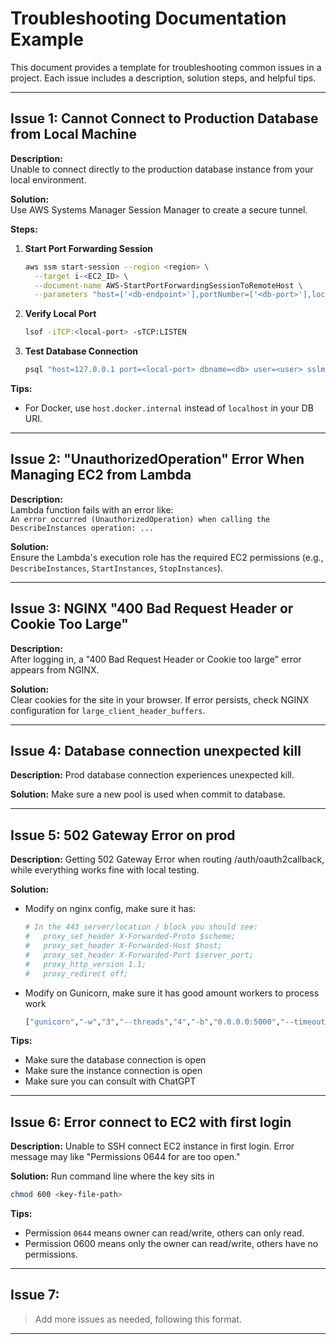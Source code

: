 # Troubleshooting Documentation Example

This document provides a template for troubleshooting common issues in a project. Each issue includes a description, solution steps, and helpful tips.

---

## Issue 1: Cannot Connect to Production Database from Local Machine

**Description:**  
Unable to connect directly to the production database instance from your local environment.

**Solution:**  
Use AWS Systems Manager Session Manager to create a secure tunnel.

**Steps:**
1. **Start Port Forwarding Session**
    ```sh
    aws ssm start-session --region <region> \
      --target i-<EC2_ID> \
      --document-name AWS-StartPortForwardingSessionToRemoteHost \
      --parameters "host=['<db-endpoint>'],portNumber=['<db-port>'],localPortNumber=['<local-port>']"
    ```
2. **Verify Local Port**
    ```sh
    lsof -iTCP:<local-port> -sTCP:LISTEN
    ```
3. **Test Database Connection**
    ```sh
    psql "host=127.0.0.1 port=<local-port> dbname=<db> user=<user> sslmode=require"
    ```

**Tips:**  
- For Docker, use `host.docker.internal` instead of `localhost` in your DB URI.

---

## Issue 2: "UnauthorizedOperation" Error When Managing EC2 from Lambda

**Description:**  
Lambda function fails with an error like:  
`An error occurred (UnauthorizedOperation) when calling the DescribeInstances operation: ...`

**Solution:**  
Ensure the Lambda's execution role has the required EC2 permissions (e.g., `DescribeInstances`, `StartInstances`, `StopInstances`).

---

## Issue 3: NGINX "400 Bad Request Header or Cookie Too Large"

**Description:**  
After logging in, a "400 Bad Request Header or Cookie too large" error appears from NGINX.

**Solution:**  
Clear cookies for the site in your browser. If error persists, check NGINX configuration for `large_client_header_buffers`.

---

## Issue 4: Database connection unexpected kill

**Description:**
Prod database connection experiences unexpected kill.

**Solution:**
Make sure a new pool is used when commit to database.

---

## Issue 5: 502 Gateway Error on prod

**Description:**
Getting 502 Gateway Error when routing /auth/oauth2callback, while everything works fine with local testing.

**Solution:**
- Modify on nginx config, make sure it has:
    ```sh
    # In the 443 server/location / block you should see:
    #   proxy_set_header X-Forwarded-Proto $scheme;
    #   proxy_set_header X-Forwarded-Host $host;
    #   proxy_set_header X-Forwarded-Port $server_port;
    #   proxy_http_version 1.1;
    #   proxy_redirect off;
    ```
- Modify on Gunicorn, make sure it has good amount workers to process work
    ```Dockerfile
    ["gunicorn","-w","3","--threads","4","-b","0.0.0.0:5000","--timeout","90","--graceful-timeout","30","--forwarded-allow-ips=*","run:app"]
    ```

**Tips:**
- Make sure the database connection is open
- Make sure the instance connection is open
- Make sure you can consult with ChatGPT

---

## Issue 6: Error connect to EC2 with first login

**Description:**
Unable to SSH connect EC2 instance in first login. Error message may like "Permissions 0644 for <access-key> are too open."

**Solution:**
Run command line where the key sits in
```sh
chmod 600 <key-file-path>
```

**Tips:**
- Permission `0644` means owner can read/write, others can only read.
- Permission 0600 means only the owner can read/write, others have no permissions.

---

## Issue 7: 

> Add more issues as needed, following this format.

---
